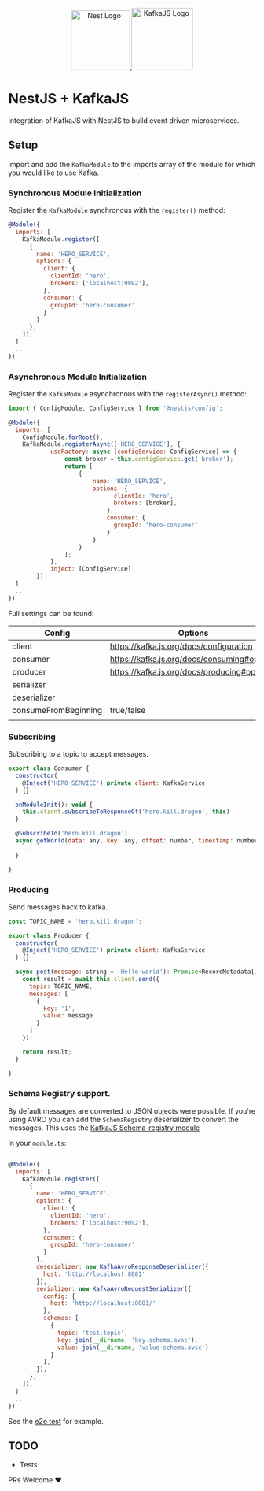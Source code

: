 <p align="center">
  <a href="http://nestjs.com/" target="blank">
    <img src="https://nestjs.com/img/logo-small.svg" width="120" alt="Nest Logo" />
  </a>
  <a href="https://kafka.js.org">
    <img src="https://raw.githubusercontent.com/tulios/kafkajs/master/logo/v2/kafkajs_circle.svg" alt="KafkaJS Logo" width="125" height="125">
  </a>
</p>

# NestJS + KafkaJS

Integration of KafkaJS with NestJS to build event driven microservices.


## Setup

Import and add the `KafkaModule` to the imports array of the module for which you would like to use Kafka.

### Synchronous Module Initialization

Register the `KafkaModule` synchronous with the `register()` method:

```javascript
@Module({
  imports: [
    KafkaModule.register([
      {
        name: 'HERO_SERVICE',
        options: {
          client: {
            clientId: 'hero',
            brokers: ['localhost:9092'],
          },
          consumer: {
            groupId: 'hero-consumer'
          }
        }
      },
    ]),
  ]
  ...
})

```

### Asynchronous Module Initialization

Register the `KafkaModule` asynchronous with the `registerAsync()` method:

```javascript
import { ConfigModule, ConfigService } from '@nestjs/config';

@Module({
  imports: [
    ConfigModule.forRoot(),
    KafkaModule.registerAsync(['HERO_SERVICE'], {
            useFactory: async (configService: ConfigService) => {
                const broker = this.configService.get('broker');
                return [
                    {
                        name: 'HERO_SERVICE',
                        options: {
                              clientId: 'hero',
                              brokers: [broker],
                            },
                            consumer: {
                              groupId: 'hero-consumer'
                            }
                        }
                    }
                ];
            },
            inject: [ConfigService]
        })
  ]
  ...
})

```

Full settings can be found:

| Config | Options |
| ------ | ------- | 
| client       | https://kafka.js.org/docs/configuration | 
| consumer     | https://kafka.js.org/docs/consuming#options |
| producer     | https://kafka.js.org/docs/producing#options |
| serializer   | |
| deserializer | |
| consumeFromBeginning | true/false |
| | |



### Subscribing

Subscribing to a topic to accept messages.

```javascript
export class Consumer {
  constructor(
    @Inject('HERO_SERVICE') private client: KafkaService
  ) {}

  onModuleInit(): void {
    this.client.subscribeToResponseOf('hero.kill.dragon', this)
  }

  @SubscribeTo('hero.kill.dragon')
  async getWorld(data: any, key: any, offset: number, timestamp: number): Promise<void> {
    ...
  }

}

```

### Producing

Send messages back to kafka.

```javascript
const TOPIC_NAME = 'hero.kill.dragon';

export class Producer {
  constructor(
    @Inject('HERO_SERVICE') private client: KafkaService
  ) {}

  async post(message: string = 'Hello world'): Promise<RecordMetadata[]> {
    const result = await this.client.send({
      topic: TOPIC_NAME,
      messages: [
        {
          key: '1',
          value: message
        }
      ]
    });

    return result;
  }

}

```

### Schema Registry support.

By default messages are converted to JSON objects were possible. If you're using
AVRO you can add the `SchemaRegistry` deserializer to convert the messages. This uses the [KafkaJS Schema-registry module](https://github.com/kafkajs/confluent-schema-registry)

In your `module.ts`:

```javascript

@Module({
  imports: [
    KafkaModule.register([
      {
        name: 'HERO_SERVICE',
        options: {
          client: {
            clientId: 'hero',
            brokers: ['localhost:9092'],
          },
          consumer: {
            groupId: 'hero-consumer'
          }
        },
        deserializer: new KafkaAvroResponseDeserializer({
          host: 'http://localhost:8081'
        }),
        serializer: new KafkaAvroRequestSerializer({
          config: {
            host: 'http://localhost:8081/'
          },
          schemas: [
            {
              topic: 'test.topic',
              key: join(__dirname, 'key-schema.avsc'),
              value: join(__dirname, 'value-schema.avsc')
            }
          ],
        }),
      },
    ]),
  ]
  ...
})
```

See the [e2e test](https://github.com/rob3000/nestjs-kafka/tree/master/test/e2e/app) for example.

## TODO

* Tests


PRs Welcome :heart:
